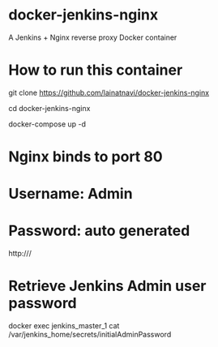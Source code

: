 # docker-jenkins-nginx
A Jenkins + Nginx reverse proxy Docker container

# How to run this container
git clone https://github.com/lainatnavi/docker-jenkins-nginx

cd docker-jenkins-nginx

docker-compose up -d

# Nginx binds to port 80
# Username: Admin
# Password: auto generated
http://<ip-or-dns>/

# Retrieve Jenkins Admin user password
docker exec jenkins_master_1 cat /var/jenkins_home/secrets/initialAdminPassword


